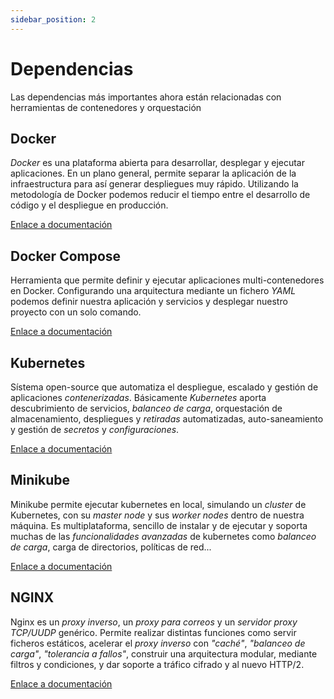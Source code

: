 ```yaml
---
sidebar_position: 2
---
```


# Dependencias

Las dependencias más importantes ahora están relacionadas con herramientas de contenedores y orquestación

## Docker

*Docker* es una plataforma abierta para desarrollar, desplegar y ejecutar aplicaciones. En un plano general, permite separar la aplicación de la infraestructura para así generar despliegues muy rápido. Utilizando la metodología de Docker podemos reducir el tiempo entre el desarrollo de código y el despliegue en producción.

[Enlace a documentación](https://www.docker.com/)

## Docker Compose

Herramienta que permite definir y ejecutar aplicaciones multi-contenedores en Docker. Configurando una arquitectura mediante un fichero *YAML* podemos definir nuestra aplicación y servicios y desplegar nuestro proyecto con un solo comando.

[Enlace a documentación](https://docs.docker.com/compose/)

## Kubernetes

Sístema open-source que automatiza el despliegue, escalado y gestión de aplicaciones *contenerizadas*. Básicamente *Kubernetes* aporta descubrimiento de servicios, *balanceo de carga*, orquestación de almacenamiento, despliegues y *retiradas* automatizadas, auto-saneamiento y gestión de *secretos* y *configuraciones*.

[Enlace a documentación](https://kubernetes.io/)

## Minikube

Minikube permite ejecutar kubernetes en local, simulando un *cluster* de Kubernetes, con su *master node* y sus *worker nodes* dentro de nuestra máquina. Es multiplataforma, sencillo de instalar y de ejecutar y soporta muchas de las *funcionalidades avanzadas* de kubernetes como *balanceo de carga*, carga de directorios, políticas de red...

[Enlace a documentación](https://minikube.sigs.k8s.io/docs/start/)

## NGINX

Nginx es un *proxy inverso*, un *proxy para correos* y un *servidor proxy TCP/UUDP* genérico. Permite realizar distintas funciones como servir ficheros estáticos, acelerar el *proxy inverso* con *"caché"*, *"balanceo de carga"*, *"tolerancia a fallos"*, construir una arquitectura modular, mediante filtros y condiciones, y dar soporte a tráfico cifrado y al nuevo HTTP/2.

[Enlace a documentación](https://nginx.org/en/docs/)
